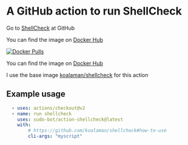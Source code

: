 # A GitHub action to run ShellCheck

Go to [ShellCheck](https://github.com/koalaman/shellcheck#readme) at GitHub

You can find the image on [Docker Hub](https://hub.docker.com/r/botsudo/action-doctum)

[![Docker Pulls](https://img.shields.io/docker/pulls/botsudo/action-shellcheck.svg)](https://hub.docker.com/r/botsudo/action-shellcheck)

You can find the image on [Docker Hub](https://hub.docker.com/r/botsudo/action-shellcheck)

I use the base image [koalaman/shellcheck](https://hub.docker.com/r/koalaman/shellcheck) for this action

## Example usage

```yml
  - uses: actions/checkout@v2
  - name: run shellcheck
    uses: sudo-bot/action-shellcheck@latest
    with:
        # https://github.com/koalaman/shellcheck#how-to-use
        cli-args: "myscript"
```
